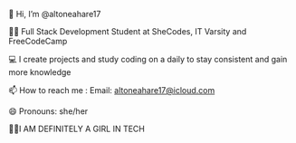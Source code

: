 👋 Hi, I’m @altoneahare17

👩‍💻 Full Stack Development Student at SheCodes, IT Varsity and FreeCodeCamp

💻 I create projects and study coding on a daily to stay consistent and gain more knowledge

📫 How to reach me : 
   Email: altoneahare17@icloud.com

😄 Pronouns: she/her

💅🏽I AM DEFINITELY A GIRL IN TECH 
